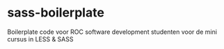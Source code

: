 # sass-boilerplate
Boilerplate code voor ROC software development studenten voor de mini cursus in LESS &amp; SASS
